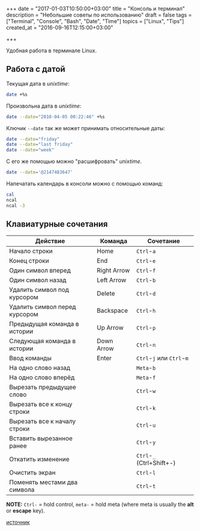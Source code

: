+++
date = "2017-01-03T10:50:00+03:00"
title = "Консоль и терминал"
description = "Небольшие советы по использованию"
draft = false
tags = ["Terminal", "Console", "Bash", "Date", "Time"]
topics = ["Linux", "Tips"]
created_at = "2016-09-16T12:15:00+03:00"

+++

Удобная работа в терминале Linux.

<!--more-->

## Работа с датой

Текущая дата в *unixtime*:
```sh
date +%s
```

Произвольна дата в *unixtime*:
```sh
date --date="2010-04-05 00:22:46" +%s
```

Ключик `--date` так же может принимать относительные даты:
```sh
date --date="friday"
date --date="last friday"
date --date="week"
```

С его же помощью можно "расшифровать" *unixtime*.
```sh
date --date='@2147483647'
```

Напечатать календарь в консоли можно с помощью команд:
```sh
cal
ncal
ncal -3
```

## Клавиатурные сочетания

Действие                      | Команда     | Сочетание
------------------------------|-------------|-------------------
Начало строки                 | Home        | `Ctrl`-`a`
Конец строки                  | End         | `Ctrl`-`e`
Один символ вперед            | Right Arrow | `Ctrl`-`f`
Один символ назад             | Left Arrow  | `Ctrl`-`b`
Удалить символ под курсором   | Delete      | `Ctrl`-`d`
Удалить символ перед курсором | Backspace   | `Ctrl`-`h`
Предыдущая команда в истории  | Up Arrow    | `Ctrl`-`p`
Следующая команда в истории   | Down Arrow  | `Ctrl`-`n`
Ввод команды                  | Enter       | `Ctrl`-`j` или `Ctrl`-`m`
На одно слово назад           |             | `Meta`-`b`
На одно слово вперёд          |             | `Meta`-`f`
Вырезать предыдущее слово     |             | `Ctrl`-`w`
Вырезать все к концу строки   |             | `Ctrl`-`k`
Вырезать все к началу строки  |             | `Ctrl`-`u`
Вставить вырезанное ранее     |             | `Ctrl`-`y`
Откатить изменение            |             | `Ctrl`-`_` (Ctrl+Shift+-)
Очистить экран                |             | `Ctrl`-`l`
Поменять местами два символа  |             | `Ctrl`-`t`


**NOTE:** `Ctrl-` = hold control, `meta-` = hold meta (where meta is usually the **alt** or **escape** key).

[источник](http://habrahabr.ru/post/266933/)

